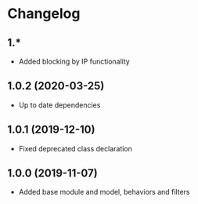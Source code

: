 Changelog
=========

## 1.*
 * Added blocking by IP functionality

## 1.0.2 (2020-03-25)
 * Up to date dependencies
 
## 1.0.1 (2019-12-10)
 * Fixed deprecated class declaration

## 1.0.0 (2019-11-07)
 * Added base module and model, behaviors and filters